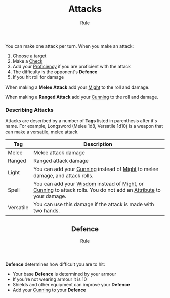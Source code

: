 <header>

# Attacks

<p class="subheading">Rule</p>

</header>

You can make one attack per turn. When you make an attack:

 1. Choose a target
 2. Make a [Check](pages/rules/rolling.md?id=checks)
 3. Add your [Proficiency](pages/rules/proficiency.md) if you are proficient with the attack
 4. The difficulty is the opponent's **Defence**
 5. If you hit roll for damage

When making a **Melee Attack** add your [Might](pages/characters/attributes.md?id=might) to the roll and damage.

When making a **Ranged Attack** add your [Cunning](pages/characters/attributes.md?id=cunning) to the roll and damage.

### Describing Attacks

Attacks are described by a number of **Tags** listed in parenthesis after it's name. For example, Longsword (Melee 1d8, Versatile 1d10) is a weapon that can make a versatile, melee attack.

| Tag       | Description |
| --------- | - |
| Melee     | Melee attack damage
| Ranged    | Ranged attack damage
| Light     | You can add your [Cunning](pages/characters/attributes.md?id=cunning) instead of [Might](pages/characters/attributes.md?id=might) to melee damage, and attack rolls.
| Spell     | You can add your [Wisdom](pages/characters/attributes.md?id=wisdom) instead of [Might](pages/characters/attributes.md?id=might), or [Cunning](pages/characters/attributes.md?id=cunning) to attack rolls. You do not add an [Attribute](pages/characters/attributes.md) to your damage.
| Versatile | You can use this damage if the attack is made with two hands.

<header>

## Defence

<p class="subheading">Rule</p>

</header>

**Defence** determines how difficult you are to hit:

 + Your base **Defence** is determined by your armour
 + If you're not wearing armour it is 10
 + Shields and other equipment can improve your **Defence**
 + Add your [Cunning](pages/characters/attributes.md?id=cunning) to your **Defence**
